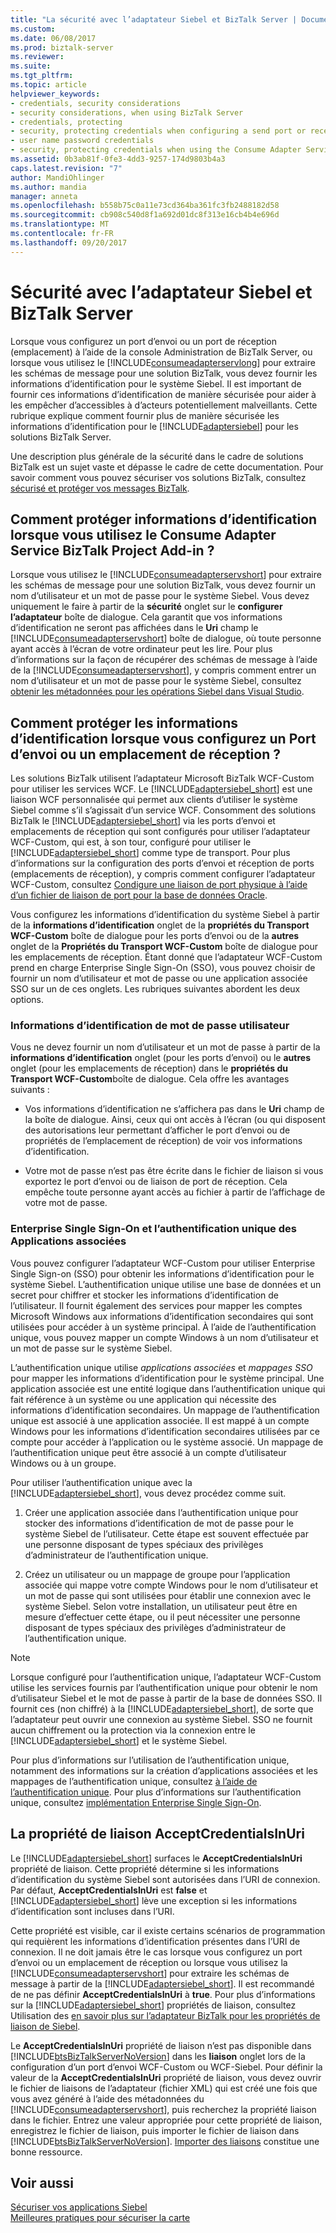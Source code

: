 ```yaml
---
title: "La sécurité avec l’adaptateur Siebel et BizTalk Server | Documents Microsoft"
ms.custom: 
ms.date: 06/08/2017
ms.prod: biztalk-server
ms.reviewer: 
ms.suite: 
ms.tgt_pltfrm: 
ms.topic: article
helpviewer_keywords:
- credentials, security considerations
- security considerations, when using BizTalk Server
- credentials, protecting
- security, protecting credentials when configuring a send port or receive location
- user name password credentials
- security, protecting credentials when using the Consume Adapter Service BizTalk Project Add-in
ms.assetid: 0b3ab81f-0fe3-4dd3-9257-174d9803b4a3
caps.latest.revision: "7"
author: MandiOhlinger
ms.author: mandia
manager: anneta
ms.openlocfilehash: b558b75c0a11e73cd364ba361fc3fb2488182d58
ms.sourcegitcommit: cb908c540d8f1a692d01dc8f313e16cb4b4e696d
ms.translationtype: MT
ms.contentlocale: fr-FR
ms.lasthandoff: 09/20/2017
---
```

# <a name="security-with-siebel-adapter-and-biztalk-server"></a>Sécurité avec l’adaptateur Siebel et BizTalk Server
Lorsque vous configurez un port d’envoi ou un port de réception (emplacement) à l’aide de la console Administration de BizTalk Server, ou lorsque vous utilisez le [!INCLUDE[consumeadapterservlong](../../includes/consumeadapterservlong-md.md)] pour extraire les schémas de message pour une solution BizTalk, vous devez fournir les informations d’identification pour le système Siebel. Il est important de fournir ces informations d’identification de manière sécurisée pour aider à les empêcher d’accessibles à d’acteurs potentiellement malveillants. Cette rubrique explique comment fournir plus de manière sécurisée les informations d’identification pour le [!INCLUDE[adaptersiebel](../../includes/adaptersiebel-md.md)] pour les solutions BizTalk Server.  
  
 Une description plus générale de la sécurité dans le cadre de solutions BizTalk est un sujet vaste et dépasse le cadre de cette documentation. Pour savoir comment vous pouvez sécuriser vos solutions BizTalk, consultez [sécurisé et protéger vos messages BizTalk](../../core/secure-and-protect-your-biztalk-messages.md).  
  
## <a name="how-do-i-protect-credentials-when-i-use-the-consume-adapter-service-biztalk-project-add-in"></a>Comment protéger informations d’identification lorsque vous utilisez le Consume Adapter Service BizTalk Project Add-in ?  
 Lorsque vous utilisez le [!INCLUDE[consumeadapterservshort](../../includes/consumeadapterservshort-md.md)] pour extraire les schémas de message pour une solution BizTalk, vous devez fournir un nom d’utilisateur et un mot de passe pour le système Siebel. Vous devez uniquement le faire à partir de la **sécurité** onglet sur le **configurer l’adaptateur** boîte de dialogue. Cela garantit que vos informations d’identification ne seront pas affichées dans le **Uri** champ le [!INCLUDE[consumeadapterservshort](../../includes/consumeadapterservshort-md.md)] boîte de dialogue, où toute personne ayant accès à l’écran de votre ordinateur peut les lire. Pour plus d’informations sur la façon de récupérer des schémas de message à l’aide de la [!INCLUDE[consumeadapterservshort](../../includes/consumeadapterservshort-md.md)], y compris comment entrer un nom d’utilisateur et un mot de passe pour le système Siebel, consultez [obtenir les métadonnées pour les opérations Siebel dans Visual Studio](../../adapters-and-accelerators/adapter-siebel/get-metadata-for-siebel-operations-in-visual-studio.md).  
  
## <a name="how-do-i-protect-credentials-when-i-configure-a-send-port-or-a-receive-location"></a>Comment protéger les informations d’identification lorsque vous configurez un Port d’envoi ou un emplacement de réception ?  
 Les solutions BizTalk utilisent l’adaptateur Microsoft BizTalk WCF-Custom pour utiliser les services WCF. Le [!INCLUDE[adaptersiebel_short](../../includes/adaptersiebel-short-md.md)] est une liaison WCF personnalisée qui permet aux clients d’utiliser le système Siebel comme s’il s’agissait d’un service WCF. Consomment des solutions BizTalk le [!INCLUDE[adaptersiebel_short](../../includes/adaptersiebel-short-md.md)] via les ports d’envoi et emplacements de réception qui sont configurés pour utiliser l’adaptateur WCF-Custom, qui est, à son tour, configuré pour utiliser le [!INCLUDE[adaptersiebel_short](../../includes/adaptersiebel-short-md.md)] comme type de transport. Pour plus d’informations sur la configuration des ports d’envoi et réception de ports (emplacements de réception), y compris comment configurer l’adaptateur WCF-Custom, consultez [Condigure une liaison de port physique à l’aide d’un fichier de liaison de port pour la base de données Oracle](../../adapters-and-accelerators/adapter-oracle-database/configure-a-physical-port-binding-using-a-port-binding-file-to-oracle-database.md).  
  
 Vous configurez les informations d’identification du système Siebel à partir de la **informations d’identification** onglet de la **propriétés du Transport WCF-Custom** boîte de dialogue pour les ports d’envoi ou de la **autres** onglet de la **Propriétés du Transport WCF-Custom** boîte de dialogue pour les emplacements de réception. Étant donné que l’adaptateur WCF-Custom prend en charge Enterprise Single Sign-On (SSO), vous pouvez choisir de fournir un nom d’utilisateur et mot de passe ou une application associée SSO sur un de ces onglets. Les rubriques suivantes abordent les deux options.  
  
### <a name="user-name-password-credentials"></a>Informations d’identification de mot de passe utilisateur  
 Vous ne devez fournir un nom d’utilisateur et un mot de passe à partir de la **informations d’identification** onglet (pour les ports d’envoi) ou le **autres** onglet (pour les emplacements de réception) dans le **propriétés du Transport WCF-Custom**boîte de dialogue. Cela offre les avantages suivants :  
  
-   Vos informations d’identification ne s’affichera pas dans le **Uri** champ de la boîte de dialogue. Ainsi, ceux qui ont accès à l’écran (ou qui disposent des autorisations leur permettant d’afficher le port d’envoi ou de propriétés de l’emplacement de réception) de voir vos informations d’identification.  
  
-   Votre mot de passe n’est pas être écrite dans le fichier de liaison si vous exportez le port d’envoi ou de liaison de port de réception. Cela empêche toute personne ayant accès au fichier à partir de l’affichage de votre mot de passe.  
  
### <a name="enterprise-single-sign-on-and-sso-affiliate-applications"></a>Enterprise Single Sign-On et l’authentification unique des Applications associées  
 Vous pouvez configurer l’adaptateur WCF-Custom pour utiliser Enterprise Single Sign-on (SSO) pour obtenir les informations d’identification pour le système Siebel. L’authentification unique utilise une base de données et un secret pour chiffrer et stocker les informations d’identification de l’utilisateur. Il fournit également des services pour mapper les comptes Microsoft Windows aux informations d’identification secondaires qui sont utilisées pour accéder à un système principal. À l’aide de l’authentification unique, vous pouvez mapper un compte Windows à un nom d’utilisateur et un mot de passe sur le système Siebel.  
  
 L’authentification unique utilise *applications associées* et *mappages SSO* pour mapper les informations d’identification pour le système principal. Une application associée est une entité logique dans l’authentification unique qui fait référence à un système ou une application qui nécessite des informations d’identification secondaires. Un mappage de l’authentification unique est associé à une application associée. Il est mappé à un compte Windows pour les informations d’identification secondaires utilisées par ce compte pour accéder à l’application ou le système associé. Un mappage de l’authentification unique peut être associé à un compte d’utilisateur Windows ou à un groupe.  
  
 Pour utiliser l’authentification unique avec la [!INCLUDE[adaptersiebel_short](../../includes/adaptersiebel-short-md.md)], vous devez procédez comme suit.  
  
1.  Créer une application associée dans l’authentification unique pour stocker des informations d’identification de mot de passe pour le système Siebel de l’utilisateur. Cette étape est souvent effectuée par une personne disposant de types spéciaux des privilèges d’administrateur de l’authentification unique.  
  
2.  Créez un utilisateur ou un mappage de groupe pour l’application associée qui mappe votre compte Windows pour le nom d’utilisateur et un mot de passe qui sont utilisées pour établir une connexion avec le système Siebel. Selon votre installation, un utilisateur peut être en mesure d’effectuer cette étape, ou il peut nécessiter une personne disposant de types spéciaux des privilèges d’administrateur de l’authentification unique.  
  
> [!NOTE]
>  Lorsque configuré pour l’authentification unique, l’adaptateur WCF-Custom utilise les services fournis par l’authentification unique pour obtenir le nom d’utilisateur Siebel et le mot de passe à partir de la base de données SSO. Il fournit ces (non chiffré) à la [!INCLUDE[adaptersiebel_short](../../includes/adaptersiebel-short-md.md)], de sorte que l’adaptateur peut ouvrir une connexion au système Siebel. SSO ne fournit aucun chiffrement ou la protection via la connexion entre le [!INCLUDE[adaptersiebel_short](../../includes/adaptersiebel-short-md.md)] et le système Siebel.  
  
 Pour plus d’informations sur l’utilisation de l’authentification unique, notamment des informations sur la création d’applications associées et les mappages de l’authentification unique, consultez [à l’aide de l’authentification unique](../../core/using-sso.md). Pour plus d’informations sur l’authentification unique, consultez [implémentation Enterprise Single Sign-On](../../core/implementing-enterprise-single-sign-on.md).  
  
## <a name="the-acceptcredentialsinuri-binding-property"></a>La propriété de liaison AcceptCredentialsInUri  
 Le [!INCLUDE[adaptersiebel_short](../../includes/adaptersiebel-short-md.md)] surfaces le **AcceptCredentialsInUri** propriété de liaison. Cette propriété détermine si les informations d’identification du système Siebel sont autorisées dans l’URI de connexion. Par défaut, **AcceptCredentialsInUri** est **false** et [!INCLUDE[adaptersiebel_short](../../includes/adaptersiebel-short-md.md)] lève une exception si les informations d’identification sont incluses dans l’URI.  
  
 Cette propriété est visible, car il existe certains scénarios de programmation qui requièrent les informations d’identification présentes dans l’URI de connexion. Il ne doit jamais être le cas lorsque vous configurez un port d’envoi ou un emplacement de réception ou lorsque vous utilisez la [!INCLUDE[consumeadapterservshort](../../includes/consumeadapterservshort-md.md)] pour extraire les schémas de message à partir de la [!INCLUDE[adaptersiebel_short](../../includes/adaptersiebel-short-md.md)]. Il est recommandé de ne pas définir **AcceptCredentialsInUri** à **true**. Pour plus d’informations sur la [!INCLUDE[adaptersiebel_short](../../includes/adaptersiebel-short-md.md)] propriétés de liaison, consultez Utilisation des [en savoir plus sur l’adaptateur BizTalk pour les propriétés de liaison de Siebel](../../adapters-and-accelerators/adapter-siebel/read-about-biztalk-adapter-for-siebel-binding-properties.md).  
  
 Le **AcceptCredentialsInUri** propriété de liaison n’est pas disponible dans [!INCLUDE[btsBizTalkServerNoVersion](../../includes/btsbiztalkservernoversion-md.md)] dans les **liaison** onglet lors de la configuration d’un port d’envoi WCF-Custom ou WCF-Siebel. Pour définir la valeur de la **AcceptCredentialsInUri** propriété de liaison, vous devez ouvrir le fichier de liaisons de l’adaptateur (fichier XML) qui est créé une fois que vous avez généré à l’aide des métadonnées du [!INCLUDE[consumeadapterservshort](../../includes/consumeadapterservshort-md.md)], puis recherchez la propriété liaison dans le fichier. Entrez une valeur appropriée pour cette propriété de liaison, enregistrez le fichier de liaison, puis importer le fichier de liaison dans [!INCLUDE[btsBizTalkServerNoVersion](../../includes/btsbiztalkservernoversion-md.md)]. [Importer des liaisons](../../core/importing-bindings2.md) constitue une bonne ressource. 
  
## <a name="see-also"></a>Voir aussi  
 [Sécuriser vos applications Siebel](../../adapters-and-accelerators/adapter-siebel/secure-your-siebel-applications.md)  
[Meilleures pratiques pour sécuriser la carte](../../adapters-and-accelerators/adapter-siebel/best-practices-to-secure-the-siebel-adapter.md)